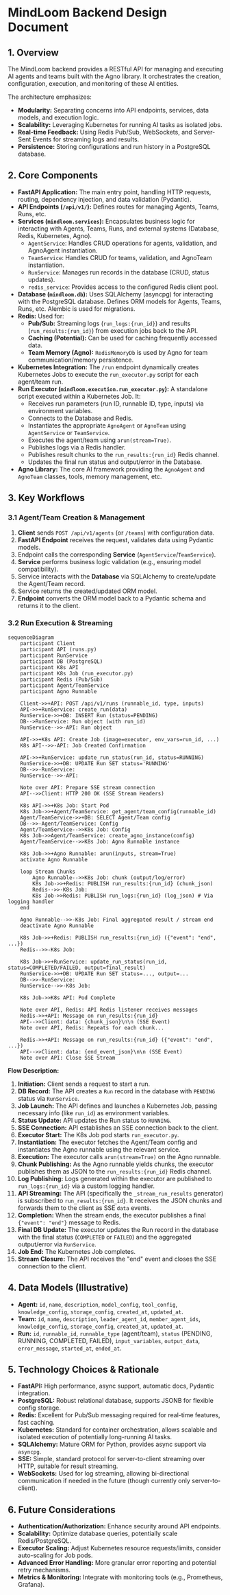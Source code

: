 # MindLoom Backend Design Document

## 1. Overview

The MindLoom backend provides a RESTful API for managing and executing AI agents and teams built with the Agno library. It orchestrates the creation, configuration, execution, and monitoring of these AI entities.

The architecture emphasizes:
*   **Modularity:** Separating concerns into API endpoints, services, data models, and execution logic.
*   **Scalability:** Leveraging Kubernetes for running AI tasks as isolated jobs.
*   **Real-time Feedback:** Using Redis Pub/Sub, WebSockets, and Server-Sent Events for streaming logs and results.
*   **Persistence:** Storing configurations and run history in a PostgreSQL database.

## 2. Core Components

*   **FastAPI Application:** The main entry point, handling HTTP requests, routing, dependency injection, and data validation (Pydantic).
*   **API Endpoints (`/api/v1/`):** Defines routes for managing Agents, Teams, Runs, etc.
*   **Services (`mindloom.services`):** Encapsulates business logic for interacting with Agents, Teams, Runs, and external systems (Database, Redis, Kubernetes, Agno).
    *   `AgentService`: Handles CRUD operations for agents, validation, and AgnoAgent instantiation.
    *   `TeamService`: Handles CRUD for teams, validation, and AgnoTeam instantiation.
    *   `RunService`: Manages run records in the database (CRUD, status updates).
    *   `redis_service`: Provides access to the configured Redis client pool.
*   **Database (`mindloom.db`):** Uses SQLAlchemy (asyncpg) for interacting with the PostgreSQL database. Defines ORM models for Agents, Teams, Runs, etc. Alembic is used for migrations.
*   **Redis:** Used for:
    *   **Pub/Sub:** Streaming logs (`run_logs:{run_id}`) and results (`run_results:{run_id}`) from execution jobs back to the API.
    *   **Caching (Potential):** Can be used for caching frequently accessed data.
    *   **Team Memory (Agno):** `RedisMemoryDb` is used by Agno for team communication/memory persistence.
*   **Kubernetes Integration:** The `/run` endpoint dynamically creates Kubernetes Jobs to execute the `run_executor.py` script for each agent/team run.
*   **Run Executor (`mindloom.execution.run_executor.py`):** A standalone script executed within a Kubernetes Job. It:
    *   Receives run parameters (run ID, runnable ID, type, inputs) via environment variables.
    *   Connects to the Database and Redis.
    *   Instantiates the appropriate `AgnoAgent` or `AgnoTeam` using `AgentService` or `TeamService`.
    *   Executes the agent/team using `arun(stream=True)`.
    *   Publishes logs via a Redis handler.
    *   Publishes result chunks to the `run_results:{run_id}` Redis channel.
    *   Updates the final run status and output/error in the Database.
*   **Agno Library:** The core AI framework providing the `AgnoAgent` and `AgnoTeam` classes, tools, memory management, etc.

## 3. Key Workflows

### 3.1 Agent/Team Creation & Management

1.  **Client** sends `POST /api/v1/agents` (or `/teams`) with configuration data.
2.  **FastAPI Endpoint** receives the request, validates data using Pydantic models.
3.  Endpoint calls the corresponding **Service** (`AgentService`/`TeamService`).
4.  **Service** performs business logic validation (e.g., ensuring model compatibility).
5.  Service interacts with the **Database** via SQLAlchemy to create/update the Agent/Team record.
6.  Service returns the created/updated ORM model.
7.  **Endpoint** converts the ORM model back to a Pydantic schema and returns it to the client.

### 3.2 Run Execution & Streaming

```mermaid
sequenceDiagram
    participant Client
    participant API (runs.py)
    participant RunService
    participant DB (PostgreSQL)
    participant K8s API
    participant K8s Job (run_executor.py)
    participant Redis (Pub/Sub)
    participant Agent/TeamService
    participant Agno Runnable

    Client->>+API: POST /api/v1/runs (runnable_id, type, inputs)
    API->>+RunService: create_run(data)
    RunService->>+DB: INSERT Run (status=PENDING)
    DB-->RunService: Run object (with run_id)
    RunService-->>-API: Run object

    API->>+K8s API: Create Job (image=executor, env_vars=run_id, ...)
    K8s API-->>-API: Job Created Confirmation

    API->>+RunService: update_run_status(run_id, status=RUNNING)
    RunService->>+DB: UPDATE Run SET status='RUNNING'
    DB-->>-RunService: 
    RunService-->>-API: 

    Note over API: Prepare SSE stream connection
    API-->>Client: HTTP 200 OK (SSE Stream Headers)

    K8s API->>+K8s Job: Start Pod
    K8s Job->>+Agent/TeamService: get_agent/team_config(runnable_id)
    Agent/TeamService->>+DB: SELECT Agent/Team config
    DB-->>-Agent/TeamService: Config
    Agent/TeamService-->>K8s Job: Config
    K8s Job->>Agent/TeamService: create_agno_instance(config)
    Agent/TeamService-->>K8s Job: Agno Runnable instance

    K8s Job->>+Agno Runnable: arun(inputs, stream=True)
    activate Agno Runnable

    loop Stream Chunks
        Agno Runnable-->>K8s Job: chunk (output/log/error)
        K8s Job->>+Redis: PUBLISH run_results:{run_id} (chunk_json)
        Redis-->>-K8s Job: 
        K8s Job->>Redis: PUBLISH run_logs:{run_id} (log_json) # Via logging handler
    end

    Agno Runnable-->>-K8s Job: Final aggregated result / stream end
    deactivate Agno Runnable

    K8s Job->>+Redis: PUBLISH run_results:{run_id} ({"event": "end", ...})
    Redis-->>-K8s Job: 

    K8s Job->>+RunService: update_run_status(run_id, status=COMPLETED/FAILED, output=final_result)
    RunService->>+DB: UPDATE Run SET status=..., output=...
    DB-->>-RunService:
    RunService-->>-K8s Job:

    K8s Job->>K8s API: Pod Complete

    Note over API, Redis: API Redis listener receives messages
    Redis->>+API: Message on run_results:{run_id}
    API-->>Client: data: {chunk_json}\n\n (SSE Event)
    Note over API, Redis: Repeats for each chunk...

    Redis->>+API: Message on run_results:{run_id} ({"event": "end", ...})
    API-->>Client: data: {end_event_json}\n\n (SSE Event)
    Note over API: Close SSE Stream

```

**Flow Description:**

1.  **Initiation:** Client sends a request to start a run.
2.  **DB Record:** The API creates a `Run` record in the database with `PENDING` status via `RunService`.
3.  **Job Launch:** The API defines and launches a Kubernetes Job, passing necessary info (like `run_id`) as environment variables.
4.  **Status Update:** API updates the Run status to `RUNNING`.
5.  **SSE Connection:** API establishes an SSE connection back to the client.
6.  **Executor Start:** The K8s Job pod starts `run_executor.py`.
7.  **Instantiation:** The executor fetches the Agent/Team config and instantiates the Agno runnable using the relevant service.
8.  **Execution:** The executor calls `arun(stream=True)` on the Agno runnable.
9.  **Chunk Publishing:** As the Agno runnable yields chunks, the executor publishes them as JSON to the `run_results:{run_id}` Redis channel.
10. **Log Publishing:** Logs generated within the executor are published to `run_logs:{run_id}` via a custom logging handler.
11. **API Streaming:** The API (specifically the `_stream_run_results` generator) is subscribed to `run_results:{run_id}`. It receives the JSON chunks and forwards them to the client as SSE `data` events.
12. **Completion:** When the stream ends, the executor publishes a final `{"event": "end"}` message to Redis.
13. **Final DB Update:** The executor updates the Run record in the database with the final status (`COMPLETED` or `FAILED`) and the aggregated output/error via `RunService`.
14. **Job End:** The Kubernetes Job completes.
15. **Stream Closure:** The API receives the "end" event and closes the SSE connection to the client.

## 4. Data Models (Illustrative)

*   **Agent:** `id`, `name`, `description`, `model_config`, `tool_config`, `knowledge_config`, `storage_config`, `created_at`, `updated_at`.
*   **Team:** `id`, `name`, `description`, `leader_agent_id`, `member_agent_ids`, `knowledge_config`, `storage_config`, `created_at`, `updated_at`.
*   **Run:** `id`, `runnable_id`, `runnable_type` (agent/team), `status` (PENDING, RUNNING, COMPLETED, FAILED), `input_variables`, `output_data`, `error_message`, `started_at`, `ended_at`.

## 5. Technology Choices & Rationale

*   **FastAPI:** High performance, async support, automatic docs, Pydantic integration.
*   **PostgreSQL:** Robust relational database, supports JSONB for flexible config storage.
*   **Redis:** Excellent for Pub/Sub messaging required for real-time features, fast caching.
*   **Kubernetes:** Standard for container orchestration, allows scalable and isolated execution of potentially long-running AI tasks.
*   **SQLAlchemy:** Mature ORM for Python, provides async support via `asyncpg`.
*   **SSE:** Simple, standard protocol for server-to-client streaming over HTTP, suitable for result streaming.
*   **WebSockets:** Used for log streaming, allowing bi-directional communication if needed in the future (though currently only server-to-client).

## 6. Future Considerations

*   **Authentication/Authorization:** Enhance security around API endpoints.
*   **Scalability:** Optimize database queries, potentially scale Redis/PostgreSQL.
*   **Executor Scaling:** Adjust Kubernetes resource requests/limits, consider auto-scaling for Job pods.
*   **Advanced Error Handling:** More granular error reporting and potential retry mechanisms.
*   **Metrics & Monitoring:** Integrate with monitoring tools (e.g., Prometheus, Grafana).
